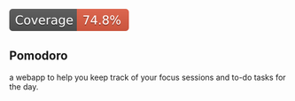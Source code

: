 ![Coverage Status](./coverage/badge-statements.svg)

## Pomodoro

a webapp to help you keep track of your focus sessions and to-do tasks for the day.
